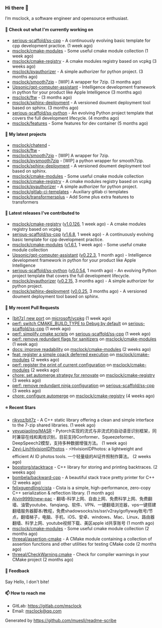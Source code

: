 ### Hi there 👋

I’m msclock, a software engineer and opensource enthusiast.

#### 👷 Check out what I'm currently working on

- [serious-scaffold/ss-cpp](https://github.com/serious-scaffold/ss-cpp) - A continuously evolving basic template for cpp development practice. (1 week ago)
- [msclock/cmake-modules](https://github.com/msclock/cmake-modules) - Some useful cmake module collection (1 week ago)
- [msclock/cmake-registry](https://github.com/msclock/cmake-registry) - A cmake modules registry based on vcpkg (3 weeks ago)
- [msclock/pyauthorizer](https://github.com/msclock/pyauthorizer) - A simple authorizer for python project. (3 months ago)
- [msclock/smooth7zip](https://github.com/msclock/smooth7zip) - [WIP] A wrapper for 7zip. (3 months ago)
- [Upsonic/gpt-computer-assistant](https://github.com/Upsonic/gpt-computer-assistant) - Intelligence development framework in python for your product like Apple Intelligence (3 months ago)
- [msclock/ftw](https://github.com/msclock/ftw) -  (3 months ago)
- [msclock/sphinx-deployment](https://github.com/msclock/sphinx-deployment) - A versioned doument deployment tool based on sphinx. (3 months ago)
- [serious-scaffold/ss-python](https://github.com/serious-scaffold/ss-python) - An evolving Python project template that covers the full development lifecycle. (4 months ago)
- [msclock/features](https://github.com/msclock/features) - Some features for dev container (5 months ago)

#### 🌱 My latest projects

- [msclock/chatend](https://github.com/msclock/chatend) - 
- [msclock/ftw](https://github.com/msclock/ftw) - 
- [msclock/smooth7zip](https://github.com/msclock/smooth7zip) - [WIP] A wrapper for 7zip.
- [msclock/pysmooth7zip](https://github.com/msclock/pysmooth7zip) - [WIP] a python wrapper for smooth7zip.
- [msclock/sphinx-deployment](https://github.com/msclock/sphinx-deployment) - A versioned doument deployment tool based on sphinx.
- [msclock/cmake-modules](https://github.com/msclock/cmake-modules) - Some useful cmake module collection
- [msclock/cmake-registry](https://github.com/msclock/cmake-registry) - A cmake modules registry based on vcpkg
- [msclock/pyauthorizer](https://github.com/msclock/pyauthorizer) - A simple authorizer for python project.
- [msclock/gitlab-ci-templates](https://github.com/msclock/gitlab-ci-templates) - Auxiliary gitlab ci templates
- [msclock/transformersplus](https://github.com/msclock/transformersplus) - Add Some plus extra features to transformers

#### 🔭 Latest releases I've contributed to

- [msclock/cmake-registry](https://github.com/msclock/cmake-registry) ([v1.0.126](https://github.com/msclock/cmake-registry/releases/tag/v1.0.126), 1 week ago) - A cmake modules registry based on vcpkg
- [serious-scaffold/ss-cpp](https://github.com/serious-scaffold/ss-cpp) ([v1.6.8](https://github.com/serious-scaffold/ss-cpp/releases/tag/v1.6.8), 1 week ago) - A continuously evolving basic template for cpp development practice.
- [msclock/cmake-modules](https://github.com/msclock/cmake-modules) ([v1.6.1](https://github.com/msclock/cmake-modules/releases/tag/v1.6.1), 1 week ago) - Some useful cmake module collection
- [Upsonic/gpt-computer-assistant](https://github.com/Upsonic/gpt-computer-assistant) ([v0.22.3](https://github.com/Upsonic/gpt-computer-assistant/releases/tag/v0.22.3), 1 month ago) - Intelligence development framework in python for your product like Apple Intelligence
- [serious-scaffold/ss-python](https://github.com/serious-scaffold/ss-python) ([v0.0.54](https://github.com/serious-scaffold/ss-python/releases/tag/v0.0.54), 1 month ago) - An evolving Python project template that covers the full development lifecycle.
- [msclock/pyauthorizer](https://github.com/msclock/pyauthorizer) ([v0.2.15](https://github.com/msclock/pyauthorizer/releases/tag/v0.2.15), 3 months ago) - A simple authorizer for python project.
- [msclock/sphinx-deployment](https://github.com/msclock/sphinx-deployment) ([v0.0.25](https://github.com/msclock/sphinx-deployment/releases/tag/v0.0.25), 3 months ago) - A versioned doument deployment tool based on sphinx.

#### 🔨 My recent Pull Requests

- [[bit7z] new port](https://github.com/microsoft/vcpkg/pull/40889) on [microsoft/vcpkg](https://github.com/microsoft/vcpkg) (1 week ago)
- [perf: switch CMAKE_BUILD_TYPE to Debug by default](https://github.com/serious-scaffold/ss-cpp/pull/363) on [serious-scaffold/ss-cpp](https://github.com/serious-scaffold/ss-cpp) (1 week ago)
- [perf: simplify cmake scripts](https://github.com/serious-scaffold/ss-cpp/pull/362) on [serious-scaffold/ss-cpp](https://github.com/serious-scaffold/ss-cpp) (1 week ago)
- [perf: remove redundant flags for sanitizers](https://github.com/msclock/cmake-modules/pull/122) on [msclock/cmake-modules](https://github.com/msclock/cmake-modules) (1 week ago)
- [docs: improve readability](https://github.com/msclock/cmake-modules/pull/121) on [msclock/cmake-modules](https://github.com/msclock/cmake-modules) (2 weeks ago)
- [feat: register a simple cpack deferred execution](https://github.com/msclock/cmake-modules/pull/120) on [msclock/cmake-modules](https://github.com/msclock/cmake-modules) (2 weeks ago)
- [perf: register the print of current configuration](https://github.com/msclock/cmake-modules/pull/119) on [msclock/cmake-modules](https://github.com/msclock/cmake-modules) (2 weeks ago)
- [chore: set automerge strategy for renovate](https://github.com/msclock/cmake-registry/pull/177) on [msclock/cmake-registry](https://github.com/msclock/cmake-registry) (3 weeks ago)
- [perf: remove redundant ninja configuration](https://github.com/serious-scaffold/ss-cpp/pull/358) on [serious-scaffold/ss-cpp](https://github.com/serious-scaffold/ss-cpp) (3 weeks ago)
- [chore: configure automerge](https://github.com/msclock/cmake-registry/pull/174) on [msclock/cmake-registry](https://github.com/msclock/cmake-registry) (4 weeks ago)

#### ⭐ Recent Stars

- [rikyoz/bit7z](https://github.com/rikyoz/bit7z) - A C&#43;&#43; static library offering a clean and simple interface to the 7-zip shared libraries. (1 week ago)
- [yeyupiaoling/MASR](https://github.com/yeyupiaoling/MASR) - Pytorch实现的流式与非流式的自动语音识别框架，同时兼容在线和离线识别，目前支持Conformer、Squeezeformer、DeepSpeech2模型，支持多种数据增强方法。 (1 week ago)
- [Zeyi-Lin/HivisionIDPhotos](https://github.com/Zeyi-Lin/HivisionIDPhotos) - ⚡️HivisionIDPhotos: a lightweight and efficient AI ID photos tools. 一个轻量级的AI证件照制作算法。 (2 weeks ago)
- [boostorg/stacktrace](https://github.com/boostorg/stacktrace) - C&#43;&#43; library for storing and printing backtraces. (2 weeks ago)
- [bombela/backward-cpp](https://github.com/bombela/backward-cpp) - A beautiful stack trace pretty printer for C&#43;&#43; (2 weeks ago)
- [felixguendling/cista](https://github.com/felixguendling/cista) - Cista is a simple, high-performance, zero-copy C&#43;&#43; serialization &amp; reflection library. (1 month ago)
- [Alvin9999/new-pac](https://github.com/Alvin9999/new-pac) - 翻墙-科学上网、自由上网、免费科学上网、免费翻墙、油管youtube、fanqiang、软件、VPN、一键翻墙浏览器，vps一键搭建翻墙服务器脚本/教程，免费shadowsocks/ss/ssr/v2ray/goflyway账号/节点，翻墙梯子，电脑、手机、iOS、安卓、windows、Mac、Linux、路由器翻墙、科学上网、youtube视频下载、美区apple id共享账号 (1 month ago)
- [msclock/cmake-modules](https://github.com/msclock/cmake-modules) - Some useful cmake module collection (2 months ago)
- [threeal/assertion-cmake](https://github.com/threeal/assertion-cmake) - A CMake module containing a collection of assertion functions and other utilities for testing CMake code (2 months ago)
- [threeal/CheckWarning.cmake](https://github.com/threeal/CheckWarning.cmake) - Check for compiler warnings in your CMake project (2 months ago)

#### 💬 Feedback

Say Hello, I don't bite!

#### 📫 How to reach me

- GitLab: https://gitlab.com/msclock
- Email: msclock@qq.com

Generated by https://github.com/muesli/readme-scribe
